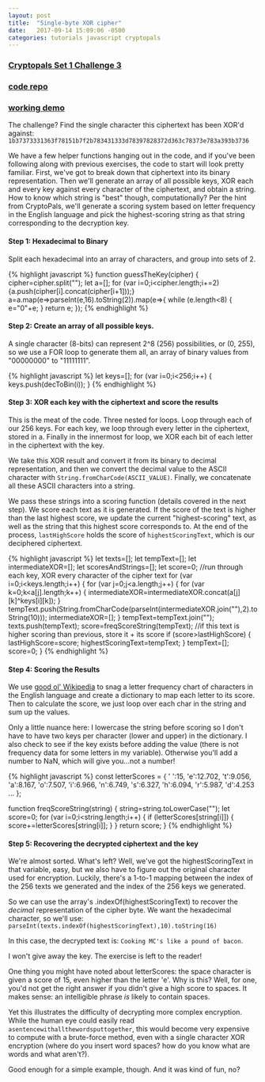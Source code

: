 ```yaml
---
layout: post
title:  "Single-byte XOR cipher"
date:   2017-09-14 15:09:06 -0500
categories: tutorials javascript cryptopals
---
```


### [Cryptopals Set 1 Challenge 3](https://cryptopals.com/sets/1/challenges/3)
### [code repo](https://github.com/thmsdnnr/cryptopals/tree/master/s1c3)
### [working demo](https://thmsdnnr.github.io/cryptopals/s1c3.html)

The challenge? Find the single character this ciphertext has been XOR'd against:
`1b37373331363f78151b7f2b783431333d78397828372d363c78373e783a393b3736`

We have a few helper functions hanging out in the code, and if you've been following along with previous exercises, the code to start will look pretty familiar. First, we've got to break down that ciphertext into its binary representation. Then we'll generate an array of all possible keys, XOR each and every key against every character of the ciphertext, and obtain a string. How to know which string is "best" though, computationally? Per the hint from CryptoPals, we'll generate a scoring system based on letter frequency in the English language and pick the highest-scoring string as that string corresponding to the decryption key.

#### Step 1: Hexadecimal to Binary

Split each hexadecimal into an array of characters, and group into sets of 2.

{% highlight javascript %}
function guessTheKey(cipher) {
  cipher=cipher.split("");
  let a=[];
  for (var i=0;i<cipher.length;i+=2){a.push(cipher[i].concat(cipher[i+1]));}
    a=a.map(e=>parseInt(e,16).toString(2)).map(e=>{
      while (e.length<8) { e="0"+e; }
      return e;
    });
{% endhighlight %}

#### Step 2: Create an array of all possible keys.

A single character (8-bits) can represent 2^8 (256) possibilities, or (0, 255), so we use a FOR loop to generate them all, an array of binary values from "00000000" to "11111111".

{% highlight javascript %}
let keys=[];
for (var i=0;i<256;i++) { keys.push(decToBin(i)); }
{% endhighlight %}

#### Step 3: XOR each key with the ciphertext and score the results

This is the meat of the code. Three nested for loops. Loop through each of our 256 keys. For each key, we loop through every letter in the ciphertext, stored in a. Finally in the innermost for loop, we XOR each bit of each letter in the ciphertext with the key.

We take this XOR result and convert it from its binary to decimal representation, and then we convert the decimal value to the ASCII character with `String.fromCharCode(ASCII_VALUE)`. Finally, we concatenate all these ASCII characters into a string.

We pass these strings into a scoring function (details covered in the next step). We score each text as it is generated. If the score of the text is higher than the last highest score, we update the current "highest-scoring" text, as well as the string that this highest score corresponds to. At the end of the process, `lastHighScore` holds the score of `highestScoringText`, which is our deciphered ciphertext.

{% highlight javascript %}
let texts=[];
let tempText=[];
let intermediateXOR=[];
let scoresAndStrings=[];
let score=0;
//run through each key, XOR every character of the cipher text
for (var i=0;i<keys.length;i++) {
  for (var j=0;j<a.length;j++) {
    for (var k=0;k<a[j].length;k++) {
      intermediateXOR=intermediateXOR.concat(a[j][k]^keys[i][k]);
    }
    tempText.push(String.fromCharCode(parseInt(intermediateXOR.join(""),2).toString(10)));
    intermediateXOR=[];
  }
  tempText=tempText.join("");
  texts.push(tempText);
  score=freqScoreString(tempText);
  //if this text is higher scoring than previous, store it + its score
  if (score>lastHighScore) {
    lastHighScore=score;
    highestScoringText=tempText;
  }
  tempText=[];
  score=0;
}
{% endhighlight %}

#### Step 4: Scoring the Results

We use [good ol' Wikipedia](https://en.wikipedia.org/wiki/Letter_frequency#Relative_frequencies_of_letters_in_the_English_language) to snag a letter frequency chart of characters in the English language and create a dictionary to map each letter to its score. Then to calculate the score, we just loop over each char in the string and sum up the values.

Only a little nuance here: I lowercase the string before scoring so I don't have to have two keys per character (lower and upper) in the dictionary. I also check to see if the key exists before adding the value (there is not frequency data for some letters in my variable). Otherwise you'll add a number to NaN, which will give you...not a number!

{% highlight javascript %}
const letterScores = {
  ' ':15,
  'e':12.702,
  't':9.056,
  'a':8.167,
  'o':7.507,
  'i':6.966,
  'n':6.749,
  's':6.327,
  'h':6.094,
  'r':5.987,
  'd':4.253
  ...
};

function freqScoreString(string) {
  string=string.toLowerCase("");
  let score=0;
  for (var i=0;i<string.length;i++) { if (letterScores[string[i]]) { score+=letterScores[string[i]]; } }
  return score;
}
{% endhighlight %}

#### Step 5: Recovering the decrypted ciphertext and the key

We're almost sorted. What's left? Well, we've got the highestScoringText in that variable, easy, but we also have to figure out the original character used for encryption. Luckily, there's a 1-to-1 mapping between the index of the 256 texts we generated and the index of the 256 keys we generated.

So we can use the array's .indexOf(highestScoringText) to recover the *decimal* representation of the cipher byte. We want the hexadecimal character, so we'll use:
`parseInt(texts.indexOf(highestScoringText),10).toString(16)`

In this case, the decrypted text is: `Cooking MC's like a pound of bacon`.

I won't give away the key. The exercise is left to the reader!

One thing you might have noted about letterScores: the space character is given a score of 15, even higher than the letter 'e'. Why is this? Well, for one, you'd not get the right answer if you didn't give a high score to spaces. It makes sense: an intelligible phrase *is* likely to contain spaces.

Yet this illustrates the difficulty of decrypting more complex encryption. While the human eye could easily read `asentencewithallthewordsputtogether`, this would become very expensive to compute with a brute-force method, even with a single character XOR encryption (where do you insert word spaces? how do you know what are words and what aren't?).

Good enough for a simple example, though. And it was kind of fun, no?
